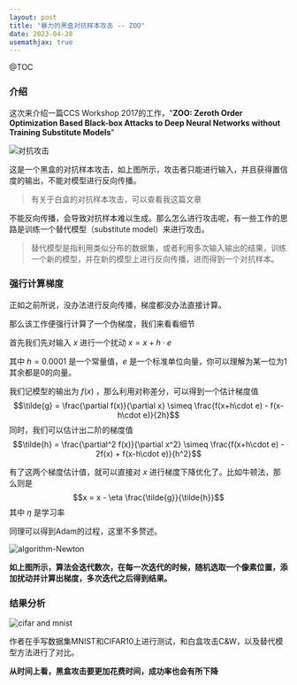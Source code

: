 ```yaml
---
layout: post
title: "暴力的黑盒对抗样本攻击 -- ZOO"
date: 2023-04-28
usemathjax: true
---
```


@TOC

### 介绍

这次来介绍一篇CCS Workshop 2017的工作，"**ZOO: Zeroth Order Optimization Based Black-box Attacks to Deep Neural Networks without Training Substitute Models**"



![对抗攻击](https://mezereon-upic.oss-cn-shanghai.aliyuncs.com/uPic/image-20210406202132938.png)

这是一个黑盒的对抗样本攻击，如上图所示，攻击者只能进行输入，并且获得置信度的输出，不能对模型进行反向传播。

> 有关于白盒的对抗样本攻击，可以查看我这篇文章



不能反向传播，会导致对抗样本难以生成。那么怎么进行攻击呢，有一些工作的思路是训练一个替代模型（substitute model）来进行攻击。

> 替代模型是指利用类似分布的数据集，或者利用多次输入输出的结果，训练一个新的模型，并在新的模型上进行反向传播，进而得到一个对抗样本。



### 强行计算梯度



正如之前所说，没办法进行反向传播，梯度都没办法直接计算。

那么该工作便强行计算了一个伪梯度，我们来看看细节

首先我们先对输入 $x$ 进行一个扰动 $x = x + h\cdot e$

其中 $h = 0.0001$ 是一个常量值，$e$ 是一个标准单位向量，你可以理解为某一位为1其余都是0的向量。

我们记模型的输出为 $f(x)$ ，那么利用对称差分，可以得到一个估计梯度值
$$\tilde{g} = \frac{\partial f(x)}{\partial x} \simeq \frac{f(x+h\cdot e) - f(x-h\cdot e)}{2h}$$
同时，我们可以估计出二阶的梯度值
$$\tilde{h} = \frac{\partial^2 f(x)}{\partial x^2} \simeq \frac{f(x+h\cdot e) - 2f(x) + f(x-h\cdot e)}{h^2}$$


有了这两个梯度估计值，就可以直接对 $x$ 进行梯度下降优化了。比如牛顿法，那么则是
$$x = x - \eta \frac{\tilde{g}}{\tilde{h}}$$
其中 $\eta$ 是学习率

同理可以得到Adam的过程，这里不多赘述。



![algorithm-Newton](https://mezereon-upic.oss-cn-shanghai.aliyuncs.com/uPic/image-20210406202800259.png)

**如上图所示，算法会迭代数次，在每一次迭代的时候，随机选取一个像素位置，添加扰动并计算出梯度，多次迭代之后得到结果。**



### 结果分析

![cifar and mnist](https://mezereon-upic.oss-cn-shanghai.aliyuncs.com/uPic/image-20210406202427378.png)



作者在手写数据集MNIST和CIFAR10上进行测试，和白盒攻击C&W，以及替代模型方法进行了对比。

**从时间上看，黑盒攻击要更加花费时间，成功率也会有所下降**